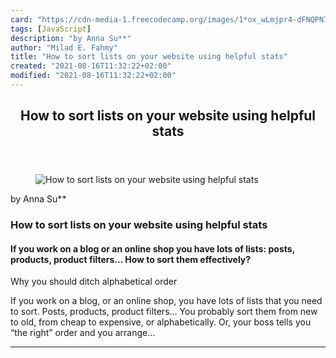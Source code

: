 ```yaml
---
card: "https://cdn-media-1.freecodecamp.org/images/1*ox_wLmjpr4-dFNQPNIVQ6g.png"
tags: [JavaScript]
description: "by Anna Su**"
author: "Milad E. Fahmy"
title: "How to sort lists on your website using helpful stats"
created: "2021-08-16T11:32:22+02:00"
modified: "2021-08-16T11:32:22+02:00"
---
```

<div class="site-wrapper">
<main id="site-main" class="site-main outer">
<div class="inner">
<article class="post-full post tag-javascript tag-web-development tag-data-science tag-ux tag-technology ">
<header class="post-full-header">
<h1 class="post-full-title">How to sort lists on your website using helpful stats</h1>
</header>
<figure class="post-full-image">
<picture>
<source media="(max-width: 700px)" sizes="1px" srcset="data:image/gif;base64,R0lGODlhAQABAIAAAAAAAP///yH5BAEAAAAALAAAAAABAAEAAAIBRAA7 1w">
<source media="(min-width: 701px)" sizes="(max-width: 800px) 400px,
(max-width: 1170px) 700px,
1400px" srcset="https://cdn-media-1.freecodecamp.org/images/1*ox_wLmjpr4-dFNQPNIVQ6g.png 300w,
https://cdn-media-1.freecodecamp.org/images/1*ox_wLmjpr4-dFNQPNIVQ6g.png 600w,
https://cdn-media-1.freecodecamp.org/images/1*ox_wLmjpr4-dFNQPNIVQ6g.png 1000w,
https://cdn-media-1.freecodecamp.org/images/1*ox_wLmjpr4-dFNQPNIVQ6g.png 2000w">
<img onerror="this.style.display='none'" src="https://cdn-media-1.freecodecamp.org/images/1*ox_wLmjpr4-dFNQPNIVQ6g.png" alt="How to sort lists on your website using helpful stats">
</picture>
</figure>
<section class="post-full-content">
<div class="post-content medium-migrated-article">
<p>by Anna Su**</p><h1 id="how-to-sort-lists-on-your-website-using-helpful-stats">How to sort lists on your website using helpful stats</h1><h4 id="if-you-work-on-a-blog-or-an-online-shop-you-have-lots-of-lists-posts-products-product-filters-how-to-sort-them-effectively">If you work on a blog or an online shop you have lots of lists: posts, products, product filters… How to sort them effectively?</h4><p>Why you should ditch alphabetical order</p><p>If you work on a blog, or an online shop, you have lots of lists that you need to sort. Posts, products, product filters… You probably sort them from new to old, from cheap to expensive, or alphabetically. Or, your boss tells you “the right” order and you arrange…</p>
</div>
<hr>
</section>
</article>
</div>
</main>
</div>
<!-- Google Tag Manager (noscript) -->
<!-- End Google Tag Manager (noscript) -->
